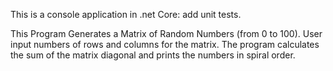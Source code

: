 This is a console application in .net Core: add unit tests.

This Program Generates a Matrix of Random Numbers (from 0 to 100). 
User input numbers of rows and columns for the matrix.
The program calculates the sum of the matrix diagonal and prints the numbers in spiral order. 
